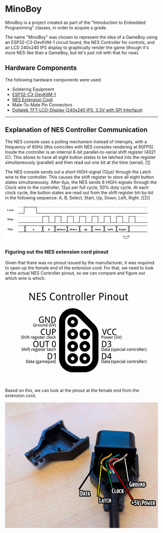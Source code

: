 # MinoBoy

MinoBoy is a project created as part of the "Introduction to Embedded Programming" classes, in order to acquire a grade.

The name "MinoBoy" was chosen to represent the idea of a GameBoy using an ESP32-C3-DevKitM-1 circuit board, the NES Controller for controls, and an LCD 240x240 IPS display to graphically render the game (though it's more NES-like than a GameBoy, but let's just roll with that for now).

## Hardware Components

The following hardware components were used:

* Soldering Equipment
* [ESP32-C3-DevKitM-1](https://amzn.eu/d/9a1SwUs)
* [NES Extension Cord](https://www.micomputer.es/en/nes/450-super-nintendo-extension-cable.html)
* Male-To-Male Pin Connectors
* [Dollatek TFT-LCD-Display (240x240 IPS, 3.3V with SPI Interface)](https://www.amazon.de/gp/product/B07QJY5H9G/)

---

## Explanation of NES Controller Communication

The NES console uses a polling mechanism instead of interupts, with a frequency of 60Hz (this coincides with NES consoles rendering at 60FPS). Inside the controller is an internal 8-bit parallel-to-serial shift register (4021 IC). This allows to have all eight button states to be latched into the register simultaneously (parallel) and then read out one bit at the time (serial). [[1]](https://www.nesdev.org/wiki/Standard_controller#Hardware)

The NES console sends out a short HIGH-signal (12µs) through the Latch wire to the controller. This causes the shift register to store all eight button states simultaneously. After 6µs, the NES sends 8 HIGH-signals through the Clock wire to the controller, 12µs per full cycle, 50% duty cycle. At each clock cycle, the button states are read out from the shift register bit-by-bit in the following sequence: A, B, Select, Start, Up, Down, Left, Right. [[2]]

[![NES Controller Pinout](documentation/images/nes-data.gif)](https://tresi.github.io/nes/nes-data.gif)


### Figuring out the NES extension cord pinout

Given that there was no pinout issued by the manufacturer, it was required to open up the female end of the extension cord. For that, we need to look at the actual NES Controller pinout, so we can compare and figure out which wire is which.

[![NES Controller Pinout](documentation/images/nes-controller-pinout.png)](http://psmay.com/wp-content/uploads/2011/10/nes-controller-pinout.png)

Based on this, we can look at the pinout at the female end from the extension cord.

![NES Extension Cord Pinout](documentation/images/open_extension_cord_female_end.png)


